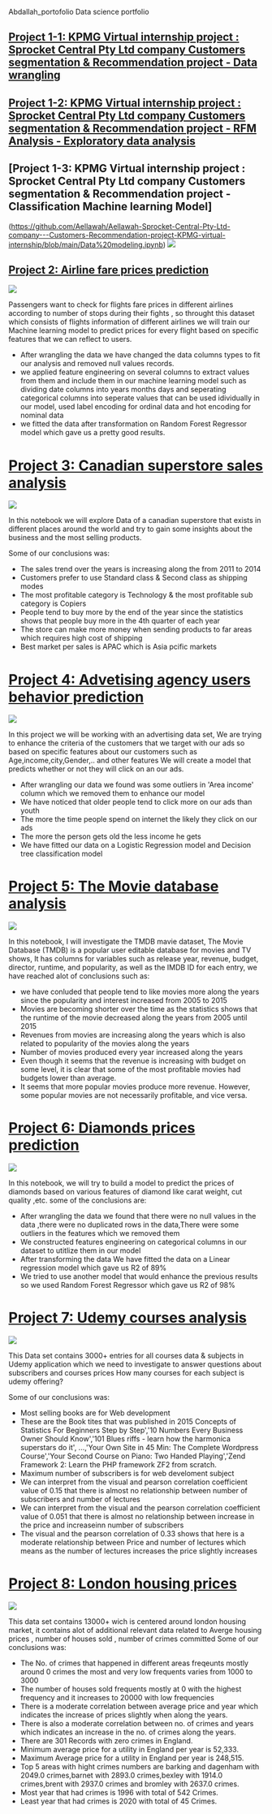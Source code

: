 Abdallah_portofolio
Data science portfolio


## [Project 1-1: KPMG Virtual internship project : Sprocket Central Pty Ltd company Customers segmentation & Recommendation project - Data wrangling](https://github.com/Aellawah/Aellawah-Sprocket-Central-Pty-Ltd-company---Customers-Recommendation-project-KPMG-virtual-internship/blob/main/%20Data%20wrangling%20-%20KPMG%20%20internship%20-%20Sprocket%20Central%20Pty%20Ltd%20company%20-%20Customers%20Recommendation%20project%20.ipynb)
## [Project 1-2: KPMG Virtual internship project : Sprocket Central Pty Ltd company Customers segmentation & Recommendation project - RFM Analysis - Exploratory data analysis](https://github.com/Aellawah/Aellawah-Sprocket-Central-Pty-Ltd-company---Customers-Recommendation-project-KPMG-virtual-internship/blob/main/%20Exploratory%26RFM%20Data%20analysis%20-%20KPMG%20%20internship%20-%20Sprocket%20Central%20Pty%20Ltd%20company%20-%20Customers%20Recommendation%20project%20.ipynb)
## [Project 1-3: KPMG Virtual internship project : Sprocket Central Pty Ltd company Customers segmentation & Recommendation project - Classification Machine learning Model]
(https://github.com/Aellawah/Aellawah-Sprocket-Central-Pty-Ltd-company---Customers-Recommendation-project-KPMG-virtual-internship/blob/main/Data%20modeling.ipynb)
![](/Images/sprocket_central.png)

## [Project 2: Airline fare prices prediction](https://github.com/Aellawah/Airline-fare-prices-prediction/blob/main/Airline%20prices%20prediction.ipynb)
![](/Images/WWS-AirlinesAirports-720x300.jpg)

Passengers want to check for flights fare prices in different airlines according to number of stops during their fights , so throught this dataset which consists of flights information of different airlines we will train our Machine learning model to predict prices for every flight based on specific features that we can reflect to users.

* After wrangling the data we have changed the data columns types to fit our analysis and removed null values records.
* we applied feature engineering on several columns to extract values from them and include them in our machine learning model such as dividing date columns into years months days and seperating categorical columns into seperate values that can be used idividually in our model, used label encoding for ordinal data and hot encoding for nominal data
* we fitted the data after transformation on Random Forest Regressor model which gave us a pretty good results.


# [Project 3: Canadian superstore sales analysis](https://github.com/Aellawah/Canadian-superstore-sales-analysis/blob/main/Canadian%20Superstore%20sales.ipynb)
![](Images/shopping-cart-supermarket-empty-shelves-40320116.jpg)

In this notebook we will explore Data of a canadian superstore that exists in different places around the world and try to gain some insights about the business and the most selling products.

Some of our conclusions was:

* The sales trend over the years is increasing along the from 2011 to 2014
* Customers prefer to use Standard class & Second class as shipping modes
* The most profitable category is Technology & the most profitable sub category is Copiers
* People tend to buy more by the end of the year since the statistics shows that people buy more in the 4th quarter of each year
* The store can make more money when sending products to far areas which requires high cost of shipping 
* Best market per sales is APAC which is Asia pcific markets

# [Project 4: Advetising agency users behavior prediction](https://github.com/Aellawah/Advetising-agency-users-behavior-prediction/blob/main/Advertising%20agency%20dataset.ipynb)
![](Images/marketing.png)

In this project we will be working with an advertising data set, We are trying to enhance the criteria of the customers that we target with our ads so based on specific features about our customers such as Age,income,city,Gender,.. and other features We will create a model that predicts whether or not they will click on an our ads.

* After wrangling our data we found was some outliers in 'Area income' column which we removed them to enhance our model
* We have noticed that older people tend to click more on our ads than youth
* The more the time people spend on internet the likely they click on our ads
* The more the person gets old the less income he gets
* We have fitted our data on a Logistic Regression model and Decision tree classification model

# [Project 5: The Movie database analysis](https://github.com/Aellawah/The-Movie-database-analysis-/blob/main/TMDB.ipynb)
![](Images/clapperboard-movie_101884-274.jpg)

In this notebook, I will investigate the TMDB mavie dataset, The Movie Database (TMDB) is a popular user editable database for movies and TV shows, It has columns for variables such as release year, revenue, budget, director, runtime, and popularity, as well as the IMDB ID for each entry, we have reached alot of conclusions such as:

* we have conluded that people tend to like movies more along the years since the popularity and interest increased from 2005 to 2015 
* Movies are becoming shorter over the time as the statistics shows that the runtime of the movie decreased along the years from 2005 until 2015 
* Revenues from movies are increasing along the years which is also related to popularity of the movies along the years
* Number of movies produced every year increased along the years
* Even though it seems that the revenue is increasing with budget on some level, it is clear that some of the most profitable movies had budgets lower than average.
* It seems that more popular movies produce more revenue. However, some popular movies are not necessarily profitable, and vice versa.

# [Project 6: Diamonds prices prediction](https://github.com/Aellawah/Diamonds-prices-prediction/blob/main/Diamonds%20prices%20prediction.ipynb)
![](Images/Hero_Cut_700x394.jpg)

In this notebook, we will try to build a model to predict the prices of diamonds based on various features of diamond like carat weight, cut quality ,etc.
some of the conclusions are:

* After wrangling the data we found that there were no null values in the data ,there were no duplicated rows in the data,There were some outliers in the features which we removed them
* We constructed features engineering on categorical columns in our dataset to utitlize them in our model
* After transforming the data We have fitted the data on a Linear regression model which gave us R2 of 89% 
* We tried to use another model that would enhance the previous results so we used Random Forest Regressor which gave us R2 of 98%

# [Project 7: Udemy courses analysis](https://github.com/Aellawah/Udemy-Dataset/blob/main/Udemy.ipynb)
![](Images/udemy-free-courses-banner.png)

This Data set contains 3000+ entries for all courses data & subjects in Udemy application which we need to investigate to answer questions about subscribers and courses prices
How many courses for each subject is udemy offering?

Some of our conclusions was:

* Most selling books are for Web development
* These are the Book tites that was published in 2015 Concepts of Statistics For Beginners Step by Step','10 Numbers Every Business Owner Should Know','101 Blues riffs - learn how the harmonica superstars do it', ...,'Your Own Site in 45 Min: The Complete Wordpress Course','Your Second Course on Piano: Two Handed Playing','Zend Framework 2: Learn the PHP framework ZF2 from scratch.
* Maximum number of subscribers is for web develoment subject
* We can interpret from the visual and pearson correlation coefficient value of 0.15 that there is almost no relationship between number of subscribers and number of lectures
* We can interpret from the visual and the pearson correlation coefficient value of 0.051 that there is almost no relationship between increase in the price and increaseinn number of subscribers
* The visual and the pearson correlation of 0.33 shows that here is a moderate relationship between Price and number of lectures which means as the number of lectures increases the price slightly increases

# [Project 8: London housing prices](https://github.com/Aellawah/London-housing-data/blob/main/Londing%20Housing%20Data.ipynb)
![](Images/1835445_London-houses-136327763-Nadina-shutterstock.jpg)

This data set contains 13000+ wich is centered around london housing market, it contains alot of additional relevant data related to Averge housing prices , number of houses sold , number of crimes committed
Some of our conclusions was:

* The No. of crimes that happened in different areas freqeunts mostly around 0 crimes the most and very low frequents varies from 1000 to 3000
* The number of houses sold frequents mostly at 0 with the highest frequency and it increases to 20000 with low frequencies
* There is a moderate correlation between average price and year which indicates the increase of prices slightly when along the years.
* There is also a moderate correlation between no. of crimes and years which indicates an increase in the no. of crimes along the years.
* There are 301 Records with zero crimes in England.
* Minimum average price for a utility in England per year is 52,333.
* Maximum Average price for a utility in England per year is 248,515.
* Top 5 areas with hight crimes numbers are barking and dagenham with 2049.0 crimes,barnet with 2893.0 crimes,bexley with 1914.0 crimes,brent with 2937.0 crimes and bromley with 2637.0 crimes.
* Most year that had crimes is 1996 with total of 542 Crimes.
* Least year that had crimes is 2020 with total of 45 Crimes.
